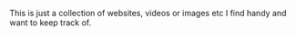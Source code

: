 This is just a collection of websites, videos or images etc I find handy and want to keep track of.
